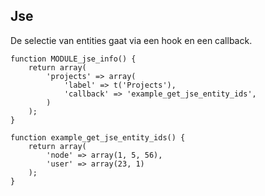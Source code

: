 ##  Jse

De selectie van entities gaat via een hook en een callback.

```
function MODULE_jse_info() {
    return array(
        'projects' => array(
            'label' => t('Projects'),
            'callback' => 'example_get_jse_entity_ids',
        )
    );
}

function example_get_jse_entity_ids() {
    return array(
        'node' => array(1, 5, 56),
        'user' => array(23, 1)
    );
}
```
